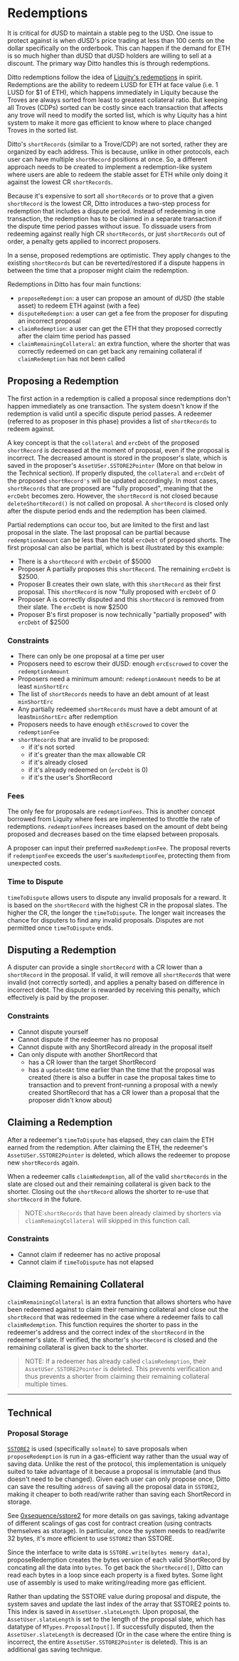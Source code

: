 # Redemptions

It is critical for dUSD to maintain a stable peg to the USD. One issue to protect against is when dUSD's price trading at less than 100 cents on the dollar specifically on the orderbook. This can happen if the demand for ETH is so much higher than dUSD that dUSD holders are willing to sell at a discount. The primary way Ditto handles this is through redemptions.

Ditto redemptions follow the idea of [Liquity's redemptions](https://docs.liquity.org/faq/lusd-redemptions) in spirit. Redemptions are the ability to redeem LUSD for ETH at face value (i.e. 1 LUSD for $1 of ETH), which happens immediately in Liquity because the Troves are always sorted from least to greatest collateral ratio. But keeping all Troves (CDPs) sorted can be costly since each transaction that affects any trove will need to modify the sorted list, which is why Liquity has a hint system to make it more gas efficient to know where to place changed Troves in the sorted list.

Ditto's `shortRecords` (similar to a Trove/CDP) are not sorted, rather they are organized by each address. This is because, unlike in other protocols, each user can have multiple `shortRecord` positions at once. So, a different approach needs to be created to implement a redemption-like system where users are able to redeem the stable asset for ETH while only doing it against the lowest CR `shortRecords`.

Because it's expensive to sort all `shortRecords` or to prove that a given `shortRecord` is the lowest CR, Ditto introduces a two-step process for redemption that includes a dispute period. Instead of redeeming in one transaction, the redemption has to be claimed in a separate transaction if the dispute time period passes without issue. To dissuade users from redeeming against really high CR `shortRecords`, or just `shortRecords` out of order, a penalty gets applied to incorrect proposers.

In a sense, proposed redemptions are optimistic. They apply changes to the existing `shortRecords` but can be reverted/restored if a dispute happens in between the time that a proposer might claim the redemption.

Redemptions in Ditto has four main functions:

- `proposeRedemption`: a user can propose an amount of dUSD (the stable asset) to redeem ETH against (with a fee)
- `disputeRedemption`: a user can get a fee from the proposer for disputing an incorrect proposal
- `claimRedemption`: a user can get the ETH that they proposed correctly after the claim time period has passed
- `claimRemainingCollateral`: an extra function, where the shorter that was correctly redeemed on can get back any remaining collateral if `claimRedemption` has not been called

## Proposing a Redemption

The first action in a redemption is called a proposal since redemptions don't happen immediately as one transaction. The system doesn't know if the redemption is valid until a specific dispute period passes. A redeemer (referred to as proposer in this phase) provides a list of `shortRecords` to redeem against.

A key concept is that the `collateral` and `ercDebt` of the proposed `shortRecord` is decreased at the moment of proposal, even if the proposal is incorrect. The decreased amount is stored in the proposer's slate, which is saved in the proposer's `AssetUSer.SSTORE2Pointer` (More on that below in the Technical section). If properly disputed, the `collateral` and `ercDebt` of the proposed `shortRecord's` will be updated accordingly. In most cases, `shortRecords` that are proposed are "fully proposed", meaning that the `ercDebt` becomes zero. However, the `shortRecord` is not closed because `deleteShortRecord()` is not called on proposal. A `shortRecord` is closed only after the dispute period ends and the redemption has been claimed.

Partial redemptions can occur too, but are limited to the first and last proposal in the slate. The last proposal can be partial because `redemptionAmount` can be less than the total `ercDebt` of proposed shorts. The first proposal can also be partial, which is best illustrated by this example:

- There is a `shortRecord` with `ercDebt` of $5000
- Proposer A partially proposes this `shortRecord`. The remaining `ercDebt` is $2500.
- Proposer B creates their own slate, with this `shortRecord` as their first proposal. This `shortRecord` is now "fully proposed with `ercDebt` of 0
- Proposer A is correctly disputed and this `shortRecord` is removed from their slate. The `ercDebt` is now $2500
- Proposer B's first proposer is now technically "partially proposed" with `ercDebt` of $2500

### Constraints

- There can only be one proposal at a time per user
- Proposers need to escrow their dUSD: enough `ercEscrowed` to cover the `redemptionAmount`
- Proposers need a minimum amount: `redemptionAmount` needs to be at least `minShortErc`
- The list of `shortRecords` needs to have an debt amount of at least `minShortErc`
- Any partially redeemed `shortRecords` must have a debt amount of at least`minShortErc` after redemption
- Proposers needs to have enough `ethEscrowed` to cover the `redemptionFee`
- `shortRecords` that are invalid to be proposed:
  - if it's not sorted
  - if it's greater than the max allowable CR
  - if it's already closed
  - if it's already redeemed on (`ercDebt` is 0)
  - if it's the user's ShortRecord

### Fees

The only fee for proposals are `redemptionFees`. This is another concept borrowed from Liquity where fees are implemented to throttle the rate of redemptions. `redemptionFees` increases based on the amount of debt being proposed and decreases based on the time elapsed between proposals.

A proposer can input their preferred `maxRedemptionFee`. The proposal reverts if `redemptionFee` exceeds the user's `maxRedemptionFee`, protecting them from unexpected costs.

### Time to Dispute

`timeToDispute` allows users to dispute any invalid proposals for a reward. It is based on the `shortRecord` with the highest CR in the proposal slates. The higher the CR, the longer the `timeToDispute`. The longer wait increases the chance for disputers to find any invalid proposals. Disputes are not permitted once `timeToDispute` ends.

## Disputing a Redemption

A disputer can provide a single `shortRecord` with a CR lower than a `shortRecord` in the proposal. If valid, it will remove all `shortRecord`s that were invalid (not correctly sorted), and applies a penalty based on difference in incorrect debt. The disputer is rewarded by receiving this penalty, which effectively is paid by the proposer.

### Constraints

- Cannot dispute yourself
- Cannot dispute if the redeemer has no proposal
- Cannot dispute with any ShortRecord already in the proposal itself
- Can only dispute with another ShortRecord that
  - has a CR lower than the target ShortRecord
  - has a `updatedAt` time earlier than the time that the proposal was created (there is also a buffer in case the proposal takes time to transaction and to prevent front-running a proposal with a newly created ShortRecord that has a CR lower than a proposal that the proposer didn't know about)

## Claiming a Redemption

After a redeemer's `timeToDispute` has elapsed, they can claim the ETH earned from the redemption. After claiming the ETH, the redeemer's `AssetUSer.SSTORE2Pointer` is deleted, which allows the redeemer to propose new `shortRecords` again.

When a redeemer calls `claimRedemption`, all of the valid `shortRecords` in the slate are closed out and their remaining collateral is given back to the shorter. Closing out the `shortRecord` allows the shorter to re-use that `shortRecord` in the future.

> NOTE:`shortRecords` that have been already claimed by shorters via `cliamRemaingCollateral` will skipped in this function call.

### Constraints

- Cannot claim if redeemer has no active proposal
- Cannot claim if `timeToDispute` has not elapsed

## Claiming Remaining Collateral

`claimRemainingCollateral` is an extra function that allows shorters who have been redeemed against to claim their remaining collateral and close out the `shortRecord` that was redeemed in the case where a redeemer fails to call `claimRedemption`. This function requires the shorter to pass in the redeemer's address and the correct index of the `shortRecord` in the redeemer's slate. If verified, the shorter's `shortRecord` is closed and the remaining collateral is given back to the shorter.

> NOTE: If a redeemer has already called `claimRedemption`, their `AssetUSer.SSTORE2Pointer` is deleted. This prevents verification and thus prevents a shorter from claiming their remaining collateral multiple times.

---

## Technical

### Proposal Storage

[`SSTORE2`](https://github.com/transmissions11/solmate/blob/main/src/utils/SSTORE2.sol) is used (specifically `solmate`) to save proposals when `proposeRedemption` is run in a gas-efficient way rather than the usual way of saving data. Unlike the rest of the protocol, this implementation is uniquely suited to take advantage of it because a proposal is immutable (and thus doesn't need to be changed). Given each user can only propose once, Ditto can save the resulting `address` of saving all the proposal data in `SSTORE2`, making it cheaper to both read/write rather than saving each ShortRecord in storage.

See [0xsequence/sstore2](https://github.com/0xsequence/sstore2?tab=readme-ov-file#gas-savings) for more details on gas savings, taking advantage of different scalings of gas cost for contract creation (using contracts themselves as storage). In particular, once the system needs to read/write 32 bytes, it's more efficient to use `SSTORE2` than SSTORE.

Since the interface to write data is `SSTORE.write(bytes memory data)`, proposeRedemption creates the bytes version of each valid ShortRecord by concating all the data into `bytes`. To get back the `ShortRecord[]`, Ditto can read each bytes in a loop since each property is a fixed bytes. Some light use of assembly is used to make writing/reading more gas efficient.

Rather than updating the SSTORE value during proposal and dispute, the system saves and update the last index of the array that SSTORE2 points to. This index is saved in `AssetUser.slateLength`. Upon proposal, the `AssetUser.slateLength` is set to the length of the proposal slate, which has datatype of `MTypes.ProposalInput[]`. If successfully disputed, then the `AssetUser.slateLength` is decreased (Or in the case where the entire thing is incorrect, the entire `AssetUSer.SSTORE2Pointer` is deleted). This is an additional gas saving technique.

